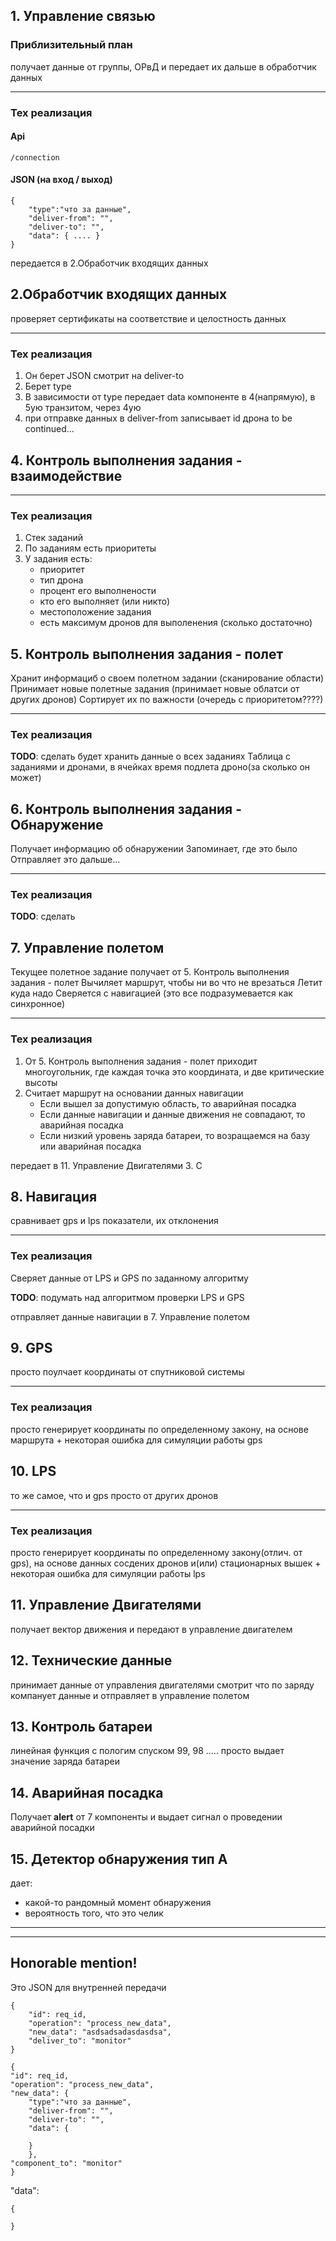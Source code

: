
## 1. Управление связью
### Приблизительный план
получает данные от группы, ОРвД и передает их дальше в обработчик данных
_______
### Тех реализация
#### Api
```
/connection
```
#### JSON (на вход / выход)
```
{
    "type":"что за данные",
    "deliver-from": "",
    "deliver-to": "",
    "data": { .... } 
}
```

передается в 2.Обработчик входящих данных



## 2.Обработчик входящих данных
проверяет сертификаты на соответствие и целостность данных
_______
### Тех реализация
1. Он берет JSON смотрит на deliver-to
2. Берет type
3. В зависимости от type передает data компоненте в 4(напрямую), в 5ую транзитом, через 4ую
4. при отправке данных в deliver-from записывает id дрона
to be continued...
 

## 4. Контроль выполнения задания - взаимодействие


_______
### Тех реализация
1. Стек заданий
2. По заданиям есть приоритеты
3. У задания есть: 
    - приоритет
    - тип дрона
    - процент его выполнености
    - кто его выполняет (или никто)
    - местоположение задания
    - есть максимум дронов для выполенения (сколько достаточно)

## 5. Контроль выполнения задания - полет
Хранит информациб о своем полетном задании (сканирование области)
Принимает новые полетные задания (принимает новые облатси от других дронов)
Сортирует их по важности (очередь с приоритетом????)
_______
### Тех реализация
__TODO__: сделать 
будет хранить данные о всех заданиях
Таблица с заданиями и дронами, в ячейках время подлета дроно(за сколько он может)

## 6. Контроль выполнения задания - Обнаружение
Получает информацию об обнаружении
Запоминает, где это было
Отправляет это дальше...

_______
### Тех реализация
__TODO__: сделать 

## 7. Управление полетом
Текущее полетное задание получает от 5. Контроль выполнения задания - полет
Вычиляет маршрут, чтобы ни во что не врезаться
Летит куда надо
Сверяется с навигацией
(это все подразумевается как синхронное)

_______
### Тех реализация
1. От 5. Контроль выполнения задания - полет приходит многоугольник, где каждая точка это координата, и две критические высоты
2. Считает маршрут на основании данных навигации
    - Если вышел за допустимую область, то аварийная посадка
    - Если данные навигации и данные движения не совпадают, то аварийная посадка
    - Если низкий уровень заряда батареи, то возращаемся на базу или аварийная посадка


 передает в 11. Управление Двигателями 
3. С


## 8. Навигация
сравнивает gps и lps показатели, их отклонения
_______
### Тех реализация
Cверяет данные от LPS и GPS по заданному алгоритму

__TODO__: подумать над алгоритмом проверки LPS и GPS

отправляет данные навигации в 7. Управление полетом


## 9. GPS
просто поулчает координаты от спутниковой системы
_______
### Тех реализация
просто генерирует координаты по определенному закону, на основе маршрута
\+ некоторая ошибка для симуляции работы gps

## 10. LPS
то же самое, что и gps просто от других дронов
_______
### Тех реализация
просто генерирует координаты по определенному закону(отлич. от gps), на основе данных сосдених дронов и(или) стационарных вышек
\+ некоторая ошибка для симуляции работы lps

## 11. Управление Двигателями 
получает вектор движения и передают в управление двигателем


## 12. Технические данные
принимает данные от управления двигателями
смотрит что по заряду
компанует данные и отправляет в управление полетом

## 13. Контроль батареи
линейная функция с пологим спуском
99, 98 ..... 
просто выдает значение заряда батареи

## 14. Аварийная посадка
Получает **alert** от 7 компоненты и выдает сигнал о проведении аварийной посадки

## 15. Детектор обнаружения тип А
дает:
- какой-то рандомный момент обнаружения
- вероятность того, что это челик


-------------
-------------------
## Honorable mention!
Это JSON для внутренней передачи 
```
{
    "id": req_id,
    "operation": "process_new_data",
    "new_data": "asdsadsadasdasdsa",            
    "deliver_to": "monitor"
}
```

```
{
"id": req_id,
"operation": "process_new_data",
"new_data": {
    "type":"что за данные",
    "deliver-from": "",
    "deliver-to": "",
    "data": { 
        
    }
    },
"component_to": "monitor"
}
```
"data":
```
{
    
}
```
